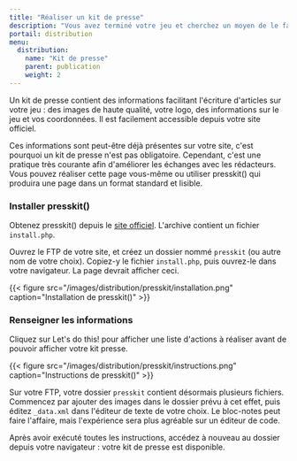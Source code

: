 ```yaml
---
title: "Réaliser un kit de presse"
description: "Vous avez terminé votre jeu et cherchez un moyen de le faire connaître au grand public ? Découvrez nos conseils pour toucher les joueurs à travers les magasins libres les plus en vogue."
portail: distribution
menu:
  distribution:
    name: "Kit de presse"
    parent: publication
    weight: 2
---
```


Un kit de presse contient des informations facilitant l'écriture d'articles sur votre jeu : des images de haute qualité, votre logo, des informations sur le jeu et vos coordonnées. Il est facilement accessible depuis votre site officiel.

Ces informations sont peut-être déjà présentes sur votre site, c'est pourquoi un kit de presse n'est pas obligatoire. Cependant, c'est une pratique très courante afin d'améliorer les échanges avec les rédacteurs. Vous pouvez réaliser cette page vous-même ou utiliser presskit() qui produira une page dans un format standard et lisible.

### Installer presskit()

Obtenez presskit() depuis le [site officiel](http://dopresskit.com/). L'archive contient un fichier `install.php`.

Ouvrez le FTP de votre site, et créez un dossier nommé `presskit` (ou autre nom de votre choix). Copiez-y le fichier `install.php`, puis ouvrez-le dans votre navigateur. La page devrait afficher ceci.

{{< figure src="/images/distribution/presskit/installation.png" caption="Installation de presskit()" >}}

### Renseigner les informations

Cliquez sur Let's do this! pour afficher une liste d'actions à réaliser avant de pouvoir afficher votre kit presse.

{{< figure src="/images/distribution/presskit/instructions.png" caption="Instructions de presskit()" >}}

Sur votre FTP, votre dossier `presskit` contient désormais plusieurs fichiers. Commencez par ajouter des images dans le dossier prévu à cet effet, puis éditez `_data.xml` dans l'éditeur de texte de votre choix. Le bloc-notes peut faire l'affaire, mais l'expérience sera plus agréable sur un éditeur de code.

Après avoir exécuté toutes les instructions, accédez à nouveau au dossier depuis votre navigateur : votre kit de presse est disponible.
